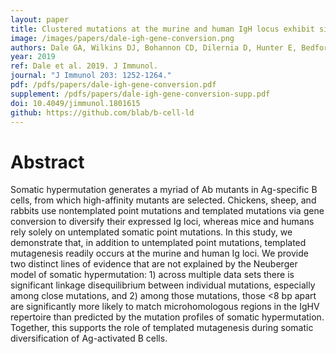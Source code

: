 ```yaml
---
layout: paper
title: Clustered mutations at the murine and human IgH locus exhibit significant linkage consistent with templated mutagenesis
image: /images/papers/dale-igh-gene-conversion.png
authors: Dale GA, Wilkins DJ, Bohannon CD, Dilernia D, Hunter E, Bedford T, Antia R, Sanz I, Jacob J.
year: 2019
ref: Dale et al. 2019. J Immunol.
journal: "J Immunol 203: 1252-1264."
pdf: /pdfs/papers/dale-igh-gene-conversion.pdf
supplement: /pdfs/papers/dale-igh-gene-conversion-supp.pdf
doi: 10.4049/jimmunol.1801615
github: https://github.com/blab/b-cell-ld
---
```


# Abstract

Somatic hypermutation generates a myriad of Ab mutants in Ag-specific B cells, from which high-affinity mutants are selected. Chickens, sheep, and rabbits use nontemplated point mutations and templated mutations via gene conversion to diversify their expressed Ig loci, whereas mice and humans rely solely on untemplated somatic point mutations. In this study, we demonstrate that, in addition to untemplated point mutations, templated mutagenesis readily occurs at the murine and human Ig loci. We provide two distinct lines of evidence that are not explained by the Neuberger model of somatic hypermutation: 1) across multiple data sets there is significant linkage disequilibrium between individual mutations, especially among close mutations, and 2) among those mutations, those <8 bp apart are significantly more likely to match microhomologous regions in the IgHV repertoire than predicted by the mutation profiles of somatic hypermutation. Together, this supports the role of templated mutagenesis during somatic diversification of Ag-activated B cells.

